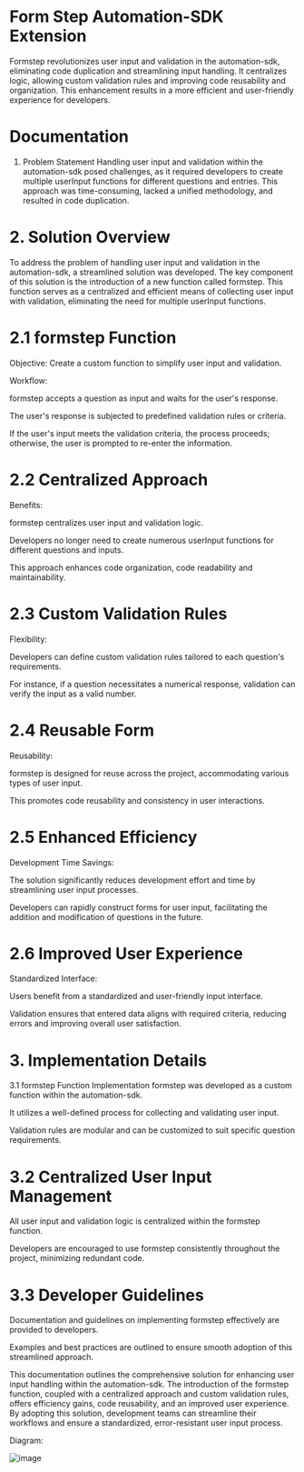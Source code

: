 # Form Step Automation-SDK Extension
Formstep revolutionizes user input and validation in the automation-sdk, eliminating code duplication and streamlining input handling. It centralizes logic, allowing custom validation rules and improving code reusability and organization. This enhancement results in a more efficient and user-friendly experience for developers.

# Documentation
1. Problem Statement
Handling user input and validation within the automation-sdk posed challenges, as it required developers to create multiple userInput functions for different questions and entries. This approach was time-consuming, lacked a unified methodology, and resulted in code duplication.

# 2. Solution Overview
To address the problem of handling user input and validation in the automation-sdk, a streamlined solution was developed. The key component of this solution is the introduction of a new function called formstep. This function serves as a centralized and efficient means of collecting user input with validation, eliminating the need for multiple userInput functions.

# 2.1 formstep Function
Objective: Create a custom function to simplify user input and validation.

Workflow:

formstep accepts a question as input and waits for the user's response.

The user's response is subjected to predefined validation rules or criteria.

If the user's input meets the validation criteria, the process proceeds; otherwise, the user is prompted to re-enter the information.

# 2.2 Centralized Approach
Benefits:

formstep centralizes user input and validation logic.

Developers no longer need to create numerous userInput functions for different questions and inputs.

This approach enhances code organization, code readability and maintainability.

# 2.3 Custom Validation Rules
Flexibility:

Developers can define custom validation rules tailored to each question's requirements.

For instance, if a question necessitates a numerical response, validation can verify the input as a valid number.

# 2.4 Reusable Form
Reusability:

formstep is designed for reuse across the project, accommodating various types of user input.

This promotes code reusability and consistency in user interactions.

# 2.5 Enhanced Efficiency
Development Time Savings:

The solution significantly reduces development effort and time by streamlining user input processes.

Developers can rapidly construct forms for user input, facilitating the addition and modification of questions in the future.

# 2.6 Improved User Experience
Standardized Interface:

Users benefit from a standardized and user-friendly input interface.

Validation ensures that entered data aligns with required criteria, reducing errors and improving overall user satisfaction.

# 3. Implementation Details
3.1 formstep Function Implementation
formstep was developed as a custom function within the automation-sdk.

It utilizes a well-defined process for collecting and validating user input.

Validation rules are modular and can be customized to suit specific question requirements.

# 3.2 Centralized User Input Management
All user input and validation logic is centralized within the formstep function.

Developers are encouraged to use formstep consistently throughout the project, minimizing redundant code.

# 3.3 Developer Guidelines
Documentation and guidelines on implementing formstep effectively are provided to developers.

Examples and best practices are outlined to ensure smooth adoption of this streamlined approach.

This documentation outlines the comprehensive solution for enhancing user input handling within the automation-sdk. The introduction of the formstep function, coupled with a centralized approach and custom validation rules, offers efficiency gains, code reusability, and an improved user experience. By adopting this solution, development teams can streamline their workflows and ensure a standardized, error-resistant user input process.


Diagram:

![image](https://github.com/tactful-ai/Automation-Flows/assets/62260966/75f3b6c4-f336-4414-aade-42ef94360ebc)


